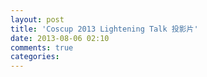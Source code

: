 ```yaml
---
layout: post
title: 'Coscup 2013 Lightening Talk 投影片'
date: 2013-08-06 02:10
comments: true
categories: 
---
```



<script async class="speakerdeck-embed" data-id="339c80e0dfec0130277d76f03c70f61c" data-ratio="1.2994923857868" src="//speakerdeck.com/assets/embed.js"></script>